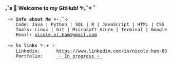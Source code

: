 ### ₊˚ʚ 🌱 Welcome to my GitHub! 𖧧₊˚✧ ﾟ

<pre>
 ~> <strong>Info about Me</strong> ⚘⋆.˚⊹
    Code: Java | Python | SQL | R | JavaScript | HTML | CSS
    Tools: Linux | Git | Microsoft Azure | Terminal | Google Suite | Microsoft Office
    Email: <a href="mailto:nicole.xi.ham@gmail.com">nicole.xi.ham@gmail.com</a>

 ~> <strong>ls links</strong> 𖧧.𖥔 ݁₊
    Linkedin:      <a rel=me href="https://www.linkedin.com/in/nicole-ham-80aa99310">https://www.linkedin.com/in/nicole-ham-80aa99310</a>
    Portfolio:     <a href=""> ~ In progress ~ </a>

</pre>